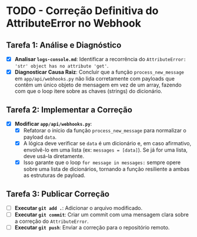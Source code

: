 # TODO - Correção Definitiva do AttributeError no Webhook

## Tarefa 1: Análise e Diagnóstico

- [x] **Analisar `logs-console.md`**: Identificar a recorrência do `AttributeError: 'str' object has no attribute 'get'`.
- [x] **Diagnosticar Causa Raiz**: Concluir que a função `process_new_message` em `app/api/webhooks.py` não lida corretamente com payloads que contêm um único objeto de mensagem em vez de um array, fazendo com que o loop itere sobre as chaves (strings) do dicionário.

## Tarefa 2: Implementar a Correção

- [x] **Modificar `app/api/webhooks.py`**:
    - [x] Refatorar o início da função `process_new_message` para normalizar o payload `data`.
    - [x] A lógica deve verificar se `data` é um dicionário e, em caso afirmativo, envolvê-lo em uma lista (ex: `messages = [data]`). Se já for uma lista, deve usá-la diretamente.
    - [x] Isso garante que o loop `for message in messages:` sempre opere sobre uma lista de dicionários, tornando a função resiliente a ambas as estruturas de payload.

## Tarefa 3: Publicar Correção

- [ ] **Executar `git add .`**: Adicionar o arquivo modificado.
- [ ] **Executar `git commit`**: Criar um commit com uma mensagem clara sobre a correção do `AttributeError`.
- [ ] **Executar `git push`**: Enviar a correção para o repositório remoto.
